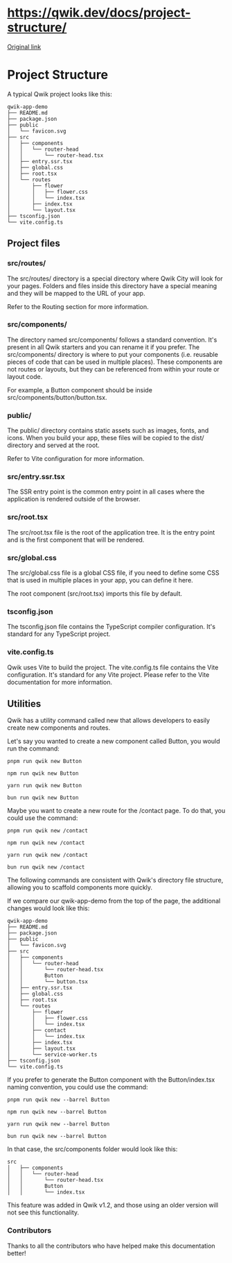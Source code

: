 # https://qwik.dev/docs/project-structure/

[Original link](https://qwik.dev/docs/project-structure/)

# Project Structure

A typical Qwik project looks like this:

```
qwik-app-demo
├── README.md
├── package.json
├── public
│   └── favicon.svg
├── src
│   ├── components
│   │   └── router-head
│   │       └── router-head.tsx
│   ├── entry.ssr.tsx
│   ├── global.css
│   ├── root.tsx
│   └── routes
│       ├── flower
│       │   ├── flower.css
│       │   └── index.tsx
│       ├── index.tsx
│       └── layout.tsx
├── tsconfig.json
└── vite.config.ts
```

## Project files

### src/routes/

The src/routes/ directory is a special directory where Qwik City will look for your pages. Folders and files inside this directory have a special meaning and they will be mapped to the URL of your app.

Refer to the Routing section for more information.

### src/components/

The directory named src/components/ follows a standard convention. It's present in all Qwik starters and you can rename it if you prefer. The src/components/ directory is where to put your components (i.e. reusable pieces of code that can be used in multiple places). These components are not routes or layouts, but they can be referenced from within your route or layout code.

For example, a Button component should be inside src/components/button/button.tsx.

### public/

The public/ directory contains static assets such as images, fonts, and icons. When you build your app, these files will be copied to the dist/ directory and served at the root.

Refer to Vite configuration for more information.

### src/entry.ssr.tsx

The SSR entry point is the common entry point in all cases where the application is rendered outside of the browser.

### src/root.tsx

The src/root.tsx file is the root of the application tree.  It is the entry point and is the first component that will be rendered.

### src/global.css

The src/global.css file is a global CSS file, if you need to define some CSS that is used in multiple places in your app, you can define it here.

The root component (src/root.tsx) imports this file by default.

### tsconfig.json

The tsconfig.json file contains the TypeScript compiler configuration. It's standard for any TypeScript project.

### vite.config.ts

Qwik uses Vite to build the project. The vite.config.ts file contains the Vite configuration. It's standard for any Vite project. Please refer to the Vite documentation for more information.

## Utilities

Qwik has a utility command called new that allows developers to easily create new components and routes.

Let's say you wanted to create a new component called Button, you would run the command:

```
pnpm run qwik new Button
```

```
npm run qwik new Button
```

```
yarn run qwik new Button
```

```
bun run qwik new Button
```

Maybe you want to create a new route for the /contact page. To do that, you could use the command:

```
pnpm run qwik new /contact
```

```
npm run qwik new /contact
```

```
yarn run qwik new /contact
```

```
bun run qwik new /contact
```

The following commands are consistent with Qwik's directory file structure, allowing you to scaffold components more quickly.

If we compare our qwik-app-demo from the top of the page, the additional changes would look like this:

```
qwik-app-demo
├── README.md
├── package.json
├── public
│   └── favicon.svg
├── src
│   ├── components
│   │   └── router-head
│   │       └── router-head.tsx
│   │       Button
│   │       └── button.tsx
│   ├── entry.ssr.tsx
│   ├── global.css
│   ├── root.tsx
│   └── routes
│       ├── flower
│       │   ├── flower.css
│       │   └── index.tsx
│       ├── contact
│       │   └── index.tsx
│       ├── index.tsx
│       ├── layout.tsx
│       └── service-worker.ts
├── tsconfig.json
└── vite.config.ts
```

If you prefer to generate the Button component with the Button/index.tsx naming convention, you could use the command:

```
pnpm run qwik new --barrel Button
```

```
npm run qwik new --barrel Button
```

```
yarn run qwik new --barrel Button
```

```
bun run qwik new --barrel Button
```

In that case, the src/components folder would look like this:

```
src
│   ├── components
│   │   └── router-head
│   │       └── router-head.tsx
│   │       Button
│   │       └── index.tsx
```

This feature was added in Qwik v1.2, and those using an older version will not see this functionality.

### Contributors

Thanks to all the contributors who have helped make this documentation better!
